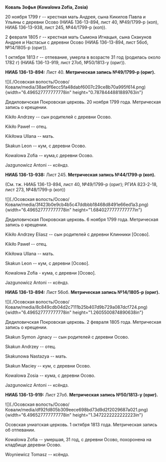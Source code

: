 **Коваль Зофья (Kowalowa Zofia, Zosia)**

20 ноября 1799 г -- крестная мать Андрея, сына Кикилов Павла и Ульяны с
деревни Осово (НИАБ 136-13-894, лист 40, №49/1799-р (коп), НИАБ
136-13-938, лист 245, №44/1799-р (коп)).

2 февраля 1805 г -- крестная мать Сымона Игнацыя, сына Скакунов Андрея и
Настасьи с деревни Осово (НИАБ 136-13-894, лист 56об, №14/1805-р
(ориг)).

1 октября 1813 г -- отпевание, умерла в возрасте 31 год (родилась около
1782 г) (НИАБ 136-13-919, лист 27об, №50/1813-у (ориг)).

**НИАБ 136-13-894:** Лист 40. **Метрическая запись №49/1799-р (ориг).**

![](./Осовская волость/Осово/Ковали/media/38ae9f6ecc5fa48dabf6007c29ce8b70a995f614.png){width="6.496527777777778in"
height="0.7878444881889763in"}

Дедиловичская Покровская церковь. 20 ноября 1799 года. Метрическая
запись о крещении.

Kikiło Andrzey -- сын родителей с деревни Осовo.

Kikiło Paweł -- отец.

Kikiłowa Ullana -- мать.

Skakun Leon -- кум, с деревни Осовo.

Kowalowa Zofia -- кума,с деревни Осовo.

Jazgunowicz Antoni -- ксёндз.

**НИАБ 136-13-938:** Лист 245. **Метрическая запись №44/1799-р (коп).**

(См. тж. НИАБ 136-13-894, лист 40, №49/1799-р (ориг); РГИА 823-2-18,
лист 273, №48/1799-р (коп))

![](./Осовская волость/Осово/Ковали/media/3f423b0e9cb4b5c47ddbbb18468d8491e66ed1a3.png){width="6.496527777777778in"
height="1.6840277777777777in"}

Дедиловичская Покровская церковь. 6 ноября 1799 года. Метрическая запись
о крещении.

Kikiło Andrzey Eliasz -- сын родителей с деревни Клинники \[Осово\].

Kikiło Paweł -- отец.

Kikiłowa Ullana -- мать.

Skakun Leon -- кум, с деревни \[Осовo\].

Kowalowa Zofia - кума, с деревни \[Осовo\].

Jazgunowicz Antoni -- ксёндз.

**НИАБ 136-13-894:** Лист 56об. **Метрическая запись №14/1805-р
(ориг).**

![](./Осовская волость/Осово/Ковали/media/8c849cdb04d2c7111b25b407d9b729a087dcf724.png){width="6.496527777777778in"
height="1.2605500874890638in"}

Дедиловичская Покровская церковь. 2 февраля 1805 года. Метрическая
запись о крещении.

Skakun Symon Jgnacy -- сын родителей с деревни Осовo.

Skakun Andrzey -- отец.

Skakunowa Nastazya -- мать.

Skakun Maciey -- кум, с деревни Осовo.

Kowalowa Zosia -- кума, с деревни Осовo.

Jazgunowicz Antoni -- ксёндз.

**НИАБ 136-13-919:** Лист 27об. **Метрическая запись №50/1813-у
(ориг).**

![](./Осовская волость/Осово/Ковали/media/df92fd805b309eece698bd73d9d2f2029687a021.png){width="6.496527777777778in"
height="1.3472222222222223in"}

Осовская униатская церковь. 1 октября 1813 года. Метрическая запись об
отпевании.

Kowalowa Zofia -- умершая, 31 год, с деревни Осово, похоронена на
кладбище деревни Осово.

Woyniewicz Tomasz -- ксёндз.
